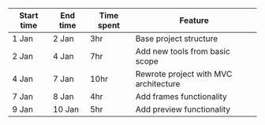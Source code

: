 | Start time 	| End time 	| Time spent 	| Feature                               	|
|------------	|----------	|------------	|---------------------------------------	|
| 1 Jan      	| 2 Jan    	| 3hr        	| Base project structure                	|
| 2 Jan      	| 4 Jan    	| 7hr        	| Add new tools from basic scope        	|
| 4 Jan      	| 7 Jan    	| 10hr       	| Rewrote project with MVC architecture 	|
| 7 Jan      	| 8 Jan    	| 4hr        	| Add frames functionality              	|
| 9 Jan      	| 10 Jan   	| 5hr        	| Add preview functionality             	|
